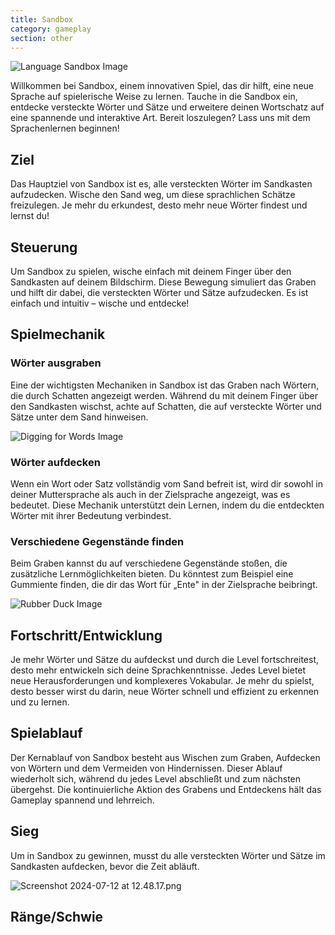 ```yaml
---
title: Sandbox
category: gameplay
section: other
---
```

![Language Sandbox Image](https://help.studycat.com/hc/article_attachments/34873193987353)

Willkommen bei Sandbox, einem innovativen Spiel, das dir hilft, eine neue Sprache auf spielerische Weise zu lernen. Tauche in die Sandbox ein, entdecke versteckte Wörter und Sätze und erweitere deinen Wortschatz auf eine spannende und interaktive Art. Bereit loszulegen? Lass uns mit dem Sprachenlernen beginnen!

## Ziel

Das Hauptziel von Sandbox ist es, alle versteckten Wörter im Sandkasten aufzudecken. Wische den Sand weg, um diese sprachlichen Schätze freizulegen. Je mehr du erkundest, desto mehr neue Wörter findest und lernst du!

## Steuerung

Um Sandbox zu spielen, wische einfach mit deinem Finger über den Sandkasten auf deinem Bildschirm. Diese Bewegung simuliert das Graben und hilft dir dabei, die versteckten Wörter und Sätze aufzudecken. Es ist einfach und intuitiv – wische und entdecke!

## Spielmechanik

### Wörter ausgraben

Eine der wichtigsten Mechaniken in Sandbox ist das Graben nach Wörtern, die durch Schatten angezeigt werden. Während du mit deinem Finger über den Sandkasten wischst, achte auf Schatten, die auf versteckte Wörter und Sätze unter dem Sand hinweisen.

![Digging for Words Image](https://help.studycat.com/hc/article_attachments/34873193990169)

### Wörter aufdecken

Wenn ein Wort oder Satz vollständig vom Sand befreit ist, wird dir sowohl in deiner Muttersprache als auch in der Zielsprache angezeigt, was es bedeutet. Diese Mechanik unterstützt dein Lernen, indem du die entdeckten Wörter mit ihrer Bedeutung verbindest.

### Verschiedene Gegenstände finden

Beim Graben kannst du auf verschiedene Gegenstände stoßen, die zusätzliche Lernmöglichkeiten bieten. Du könntest zum Beispiel eine Gummiente finden, die dir das Wort für „Ente" in der Zielsprache beibringt.

![Rubber Duck Image](https://help.studycat.com/hc/article_attachments/34873210402585)

## Fortschritt/Entwicklung

Je mehr Wörter und Sätze du aufdeckst und durch die Level fortschreitest, desto mehr entwickeln sich deine Sprachkenntnisse. Jedes Level bietet neue Herausforderungen und komplexeres Vokabular. Je mehr du spielst, desto besser wirst du darin, neue Wörter schnell und effizient zu erkennen und zu lernen.

## Spielablauf

Der Kernablauf von Sandbox besteht aus Wischen zum Graben, Aufdecken von Wörtern und dem Vermeiden von Hindernissen. Dieser Ablauf wiederholt sich, während du jedes Level abschließt und zum nächsten übergehst. Die kontinuierliche Aktion des Grabens und Entdeckens hält das Gameplay spannend und lehrreich.

## Sieg

Um in Sandbox zu gewinnen, musst du alle versteckten Wörter und Sätze im Sandkasten aufdecken, bevor die Zeit abläuft.

![Screenshot 2024-07-12 at 12.48.17.png](https://help.studycat.com/hc/article_attachments/34967564471577)

## Ränge/Schwie